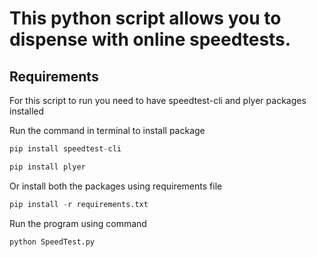 # This python script allows you to dispense with online speedtests.

## Requirements

For this script to run you need to have speedtest-cli and plyer packages installed

Run the command in terminal to install package

```python
pip install speedtest-cli
```

```python
pip install plyer
```

Or install both the packages using requirements file

```python
pip install -r requirements.txt
```


Run the program using command

``` python
python SpeedTest.py
```
